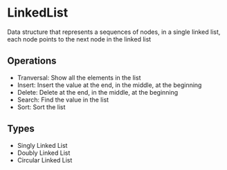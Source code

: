 # LinkedList

Data structure that represents a sequences of nodes, in a single linked list, each node points to the next node in the linked list

## Operations

- Tranversal: Show all the elements in the list
- Insert: Insert the value at the end, in the middle, at the beginning
- Delete: Delete at the end, in the middle, at the beginning
- Search: Find the value in the list
- Sort: Sort the list

## Types

- Singly Linked List
- Doubly Linked List
- Circular Linked List
